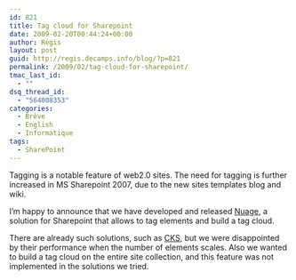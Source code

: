 ```yaml
---
id: 821
title: Tag cloud for Sharepoint
date: 2009-02-20T00:44:24+00:00
author: Régis
layout: post
guid: http://regis.decamps.info/blog/?p=821
permalink: /2009/02/tag-cloud-for-sharepoint/
tmac_last_id:
  - ""
dsq_thread_id:
  - "564008353"
categories:
  - Brève
  - English
  - Informatique
tags:
  - SharePoint
---
```

Tagging is a notable feature of web2.0 sites. The need for tagging is further increased in MS Sharepoint 2007, due to the new sites templates blog and wiki. 

I’m happy to announce that we have developed and released [Nuage](http://www.codeplex.com/nuage), a solution for Sharepoint that allows to tag elements and build a tag cloud.

There are already such solutions, such as [CKS](http://www.codeplex.com/CKS/Release/ProjectReleases.aspx?ReleaseId=4820), but we were disappointed by their performance when the number of elements scales. Also we wanted to build a tag cloud on the entire site collection, and this feature was not implemented in the solutions we tried.
